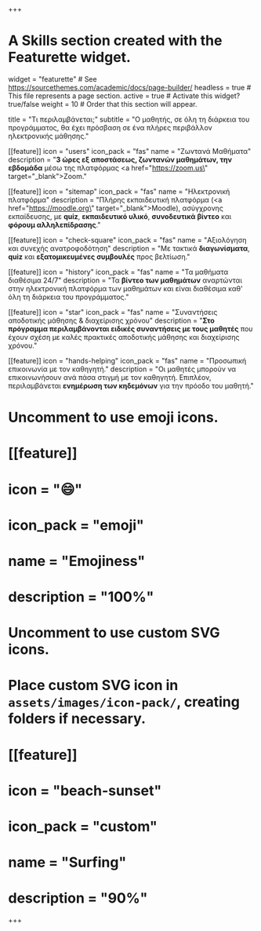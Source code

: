 +++
# A Skills section created with the Featurette widget.
widget = "featurette"  # See https://sourcethemes.com/academic/docs/page-builder/
headless = true  # This file represents a page section.
active = true  # Activate this widget? true/false
weight = 10  # Order that this section will appear.

title = "Τι περιλαμβάνεται;"
subtitle = "Ο μαθητής, σε όλη τη διάρκεια του προγράμματος, θα έχει πρόσβαση σε ένα πλήρες περιβάλλον ηλεκτρονικής μάθησης."

[[feature]]
  icon = "users"
  icon_pack = "fas"
  name = "Ζωντανά Μαθήματα"
  description = "**3 ώρες εξ αποστάσεως, ζωντανών μαθημάτων, την εβδομάδα** μέσω της πλατφόρμας <a href=\"https://zoom.us\" target=\"_blank\">Zoom</a>."
  
[[feature]]
  icon = "sitemap"
  icon_pack = "fas"
  name = "Ηλεκτρονική πλατφόρμα"
  description = "Πλήρης εκπαιδευτική πλατφόρμα (<a href=\"https://moodle.org\" target=\"_blank\">Moodle</a>), ασύγχρονης εκπαίδευσης, με **quiz**, **εκπαιδευτικό υλικό**, **συνοδευτικά βίντεο** και **φόρουμ αλληλεπίδρασης**."  
  
[[feature]]
  icon = "check-square"
  icon_pack = "fas"
  name = "Αξιολόγηση και συνεχής ανατροφοδότηση"
  description = "Με τακτικά **διαγωνίσματα**, **quiz** και **εξατομικευμένες συμβουλές** προς βελτίωση."

[[feature]]
  icon = "history"
  icon_pack = "fas"
  name = "Τα μαθήματα διαθέσιμα 24/7"
  description = "Τα **βίντεο των μαθημάτων** αναρτώνται στην ηλεκτρονική πλατφόρμα των μαθημάτων και είναι διαθέσιμα καθ' όλη τη διάρκεια του προγράμματος."

[[feature]]
  icon = "star"
  icon_pack = "fas"
  name = "Συναντήσεις αποδοτικής μάθησης & διαχείρισης χρόνου"
  description = "**Στο πρόγραμμα περιλαμβάνονται ειδικές συναντήσεις με τους μαθητές** που έχουν σχέση με καλές πρακτικές αποδοτικής μάθησης και διαχείρισης χρόνου."

[[feature]]
  icon = "hands-helping"
  icon_pack = "fas"
  name = "Προσωπική επικοινωνία με τον καθηγητή."
  description = "Οι μαθητές μπορούν να επικοινωνήσουν ανά πάσα στιγμή με τον καθηγητή. Επιπλέον, περιλαμβάνεται **ενημέρωση των κηδεμόνων** για την πρόοδο του μαθητή."

# Uncomment to use emoji icons.
# [[feature]]
#  icon = ":smile:"
#  icon_pack = "emoji"
#  name = "Emojiness"
#  description = "100%"  

# Uncomment to use custom SVG icons.
# Place custom SVG icon in `assets/images/icon-pack/`, creating folders if necessary.
# [[feature]]
#  icon = "beach-sunset"
#  icon_pack = "custom"
#  name = "Surfing"
#  description = "90%"

+++

</br>
</br>
